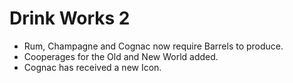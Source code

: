 # Drink Works 2

- Rum, Champagne and Cognac now require Barrels to produce.
- Cooperages for the Old and New World added.
- Cognac has received a new Icon.
